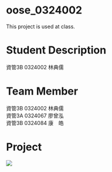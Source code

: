 # oose_0324002
This project is used at class.

# Student Description
資管3B 0324002 林典儒

# Team Member
資管3B 0324002 林典儒<br>
資管3A 0324067 廖曾泓<br>
資管3B 0324084 康　皓

# Project
![](https://i.imgur.com/WMLgFmp.png)

